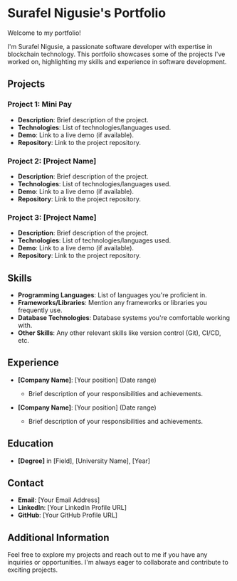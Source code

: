 # Surafel Nigusie's Portfolio

Welcome to my portfolio! 

I'm Surafel Nigusie, a passionate software developer with expertise in blockchain technology. 
This portfolio showcases some of the projects I've worked on, highlighting my skills and experience in software development.

## Projects

### Project 1: Mini Pay 


- **Description**: Brief description of the project.
- **Technologies**: List of technologies/languages used.
- **Demo**: Link to a live demo (if available).
- **Repository**: Link to the project repository.

### Project 2: [Project Name]

- **Description**: Brief description of the project.
- **Technologies**: List of technologies/languages used.
- **Demo**: Link to a live demo (if available).
- **Repository**: Link to the project repository.

### Project 3: [Project Name]

- **Description**: Brief description of the project.
- **Technologies**: List of technologies/languages used.
- **Demo**: Link to a live demo (if available).
- **Repository**: Link to the project repository.

## Skills

- **Programming Languages**: List of languages you're proficient in.
- **Frameworks/Libraries**: Mention any frameworks or libraries you frequently use.
- **Database Technologies**: Database systems you're comfortable working with.
- **Other Skills**: Any other relevant skills like version control (Git), CI/CD, etc.

## Experience

- **[Company Name]**: [Your position] (Date range)
  - Brief description of your responsibilities and achievements.

- **[Company Name]**: [Your position] (Date range)
  - Brief description of your responsibilities and achievements.

## Education

- **[Degree]** in [Field], [University Name], [Year]

## Contact

- **Email**: [Your Email Address]
- **LinkedIn**: [Your LinkedIn Profile URL]
- **GitHub**: [Your GitHub Profile URL]

## Additional Information

Feel free to explore my projects and reach out to me if you have any inquiries or opportunities. I'm always eager to collaborate and contribute to exciting projects.
